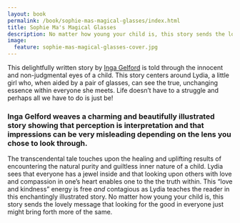 ```yaml
---
layout: book
permalink: /book/sophie-mas-magical-glasses/index.html
title: Sophie Ma's Magical Glasses
description: No matter how young your child is, this story sends the lovely message that looking for the good in everyone just might bring forth more of the same.
image: 
  feature: sophie-mas-magical-glasses-cover.jpg
---
```


This delightfully written story by <a href="/inga-gelford/author/">Inga Gelford</a> is told through the innocent and non-judgmental eyes of a child. This story centers around Lydia, a little girl who, when aided by a pair of glasses, can see the true, unchanging essence within everyone she meets. Life doesn’t have to a struggle and perhaps all we have to do is just be!

### Inga Gelford weaves a charming and beautifully illustrated story showing that perception is interpretation and that impressions can be very misleading depending on the lens you chose to look through.

The transcendental tale touches upon the healing and uplifting results of encountering the natural purity and guiltless inner nature of a child. Lydia sees that everyone has a jewel inside and that looking upon others with love and compassion in one’s heart enables one to the the truth within. This “love and kindness” energy is free <em>and</em> contagious as Lydia teaches the reader in this enchantingly illustrated story. No matter how young your child is, this story sends the lovely message that looking for the good in everyone just might bring forth more of the same.